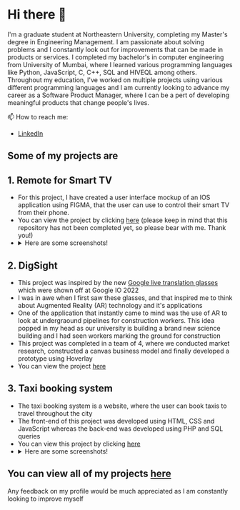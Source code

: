 <h1> Hi there 👋 </h1>

<!--
**KalpakGaonkar/KalpakGaonkar** is a ✨ _special_ ✨ repository because its `README.md` (this file) appears on your GitHub profile.

Here are some ideas to get you started:

- 🔭 I’m currently working on ...
- 🌱 I’m currently learning ...
- 👯 I’m looking to collaborate on ...
- 🤔 I’m looking for help with ...
- 💬 Ask me about ...
- 📫 How to reach me: ...
- 😄 Pronouns: ...
- ⚡ Fun fact: ...
-->


I'm a graduate student at Northeastern University, completing my Master's degree in Engineering Management. I am passionate about solving problems and I constantly look out for improvements that can be made in products or services. I completed my bachelor's in computer engineering from University of Mumbai, where I learned various programming languages like Python, JavaScript, C, C++, SQL and HIVEQL among others. Throughout my education, I've worked on multiple projects using various different programming languages and I am currently looking to advance my career as a Software Product Manager, where I can be a pert of developing meaningful products that change people's lives.

📫 How to reach me: 
- [LinkedIn](https://www.linkedin.com/in/kalpakgaonkar/)

## Some of my projects are

## 1. Remote for Smart TV
- For this project, I have created a user interface mockup of an IOS application using FIGMA, that the user can use to control their smart TV from their phone. 
- You can view the project by clicking [here](https://github.com/KalpakGaonkar/Remote-App-for-Smart-TV) (please keep in mind that this repository has not been completed yet, so please bear with me. Thank you!)
- <details>
  <summary>Here are some screenshots!</summary>
  <img src="https://github.com/KalpakGaonkar/Remote-App-for-Smart-TV/blob/main/Screenshots/Home_Screen.png" name="Home Screen" height=500>
  &nbsp&nbsp&nbsp&nbsp
  <img src="https://github.com/KalpakGaonkar/Remote-App-for-Smart-TV/blob/main/Screenshots/Selecting_TVS.png" name="Selecting TVs" height=500>
  &nbsp&nbsp&nbsp&nbsp
  <img src="https://github.com/KalpakGaonkar/Remote-App-for-Smart-TV/blob/main/Screenshots/Main_Screen.png" name="Main Screen" height=500>
</details>

## 2. DigSight
- This project was inspired by the new [Google live translation glasses](https://www.youtube.com/watch?v=lj0bFX9HXeE) which were shown off at Google IO 2022
- I was in awe when I first saw these glasses, and that inspired me to think about Augmented Reality (AR) technology and it's applications
- One of the application that instantly came to mind was the use of AR to look at undergraound pipelines for construction workers. This idea popped in my head as our university is building a brand new science building and I had seen workers marking the ground for construction
- This project was completed in a team of 4, where we conducted market research, constructed a canvas business model and finally developed a prototype using Hoverlay
- You can view the project [here](https://github.com/KalpakGaonkar/DigSight)

## 3. Taxi booking system
- The taxi booking system is a website, where the user can book taxis to travel throughout the city
- The front-end of this project was developed using HTML, CSS and JavaScript whereas the back-end was developed using PHP and SQL queries
- You can view this project by clicking [here](https://github.com/KalpakGaonkar/Taxi-Booking-System)
- <details>
  <summary>Here are some screenshots!</summary>
  <img src="https://github.com/KalpakGaonkar/Taxi-Booking-System/blob/master/website_images/Login.png" name="Home Screen" height=400>
  &nbsp&nbsp&nbsp&nbsp
  <img src="https://github.com/KalpakGaonkar/Taxi-Booking-System/blob/master/website_images/Signup.png" name="Selecting TVs" height=400>
  &nbsp&nbsp&nbsp&nbsp
  <img src="https://github.com/KalpakGaonkar/Taxi-Booking-System/blob/master/website_images/User_booking.png" name="Main Screen" height=400>
</details>

## You can view all of my projects [here](https://github.com/KalpakGaonkar?tab=repositories)

Any feedback on my profile would be much appreciated as I am constantly looking to improve myself
